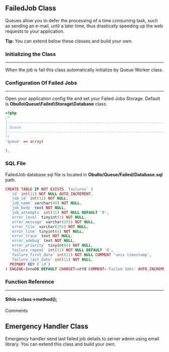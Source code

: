 
## FailedJob Class

Queues allow you to defer the processing of a time consuming task, such as sending an e-mail, until a later time, thus drastically speeding up the web requests to your application.

**Tip:** You can extend below these classes and build your own.

### Initializing the Class

------

When the job is fail this class automatically initialize by Queue Worker class.


### Configuration Of Failed Jobs

------

Open your application config file and set your Failed Jobs Storage. Default is <b>Obullo\Queue\Failed\Storage\Database</b> class.

```php
<?php
/*
|--------------------------------------------------------------------------
| Queue
|--------------------------------------------------------------------------
*/
'queue' => array(

),
```

### SQL File

FailedJob database sql file is located in <b>Obullo/Queue/Failed/Database.sql</b> path.

```php
CREATE TABLE IF NOT EXISTS `failures` (
  `id` int(11) NOT NULL AUTO_INCREMENT,
  `job_id` int(11) NOT NULL,
  `job_name` varchar(40) NOT NULL,
  `job_body` text NOT NULL,
  `job_attempts` int(11) NOT NULL DEFAULT '0',
  `error_level` tinyint(3) NOT NULL,
  `error_message` varchar(255) NOT NULL,
  `error_file` varchar(255) NOT NULL,
  `error_line` tinyint(4) NOT NULL,
  `error_trace` text NOT NULL,
  `error_xdebug` text NOT NULL,
  `error_priority` tinyint(4) NOT NULL,
  `failure_repeat` int(11) NOT NULL DEFAULT '0',
  `failure_first_date` int(11) NOT NULL COMMENT 'unix timestamp',
  `failure_last_date` int(11) NOT NULL,
  PRIMARY KEY (`id`)
) ENGINE=InnoDB DEFAULT CHARSET=utf8 COMMENT='Failed Jobs' AUTO_INCREMENT=1 ;
```

### Function Reference

------

#### $this->class->method();

Comments


## Emergency Handler Class

Emergency handler send last failed job details to server admin using email library. You can extend this class and build your own.